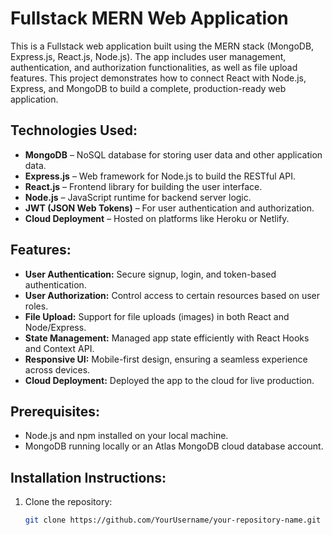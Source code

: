 # Fullstack MERN Web Application

This is a Fullstack web application built using the MERN stack (MongoDB, Express.js, React.js, Node.js). The app includes user management, authentication, and authorization functionalities, as well as file upload features. This project demonstrates how to connect React with Node.js, Express, and MongoDB to build a complete, production-ready web application.

## Technologies Used:
- **MongoDB** – NoSQL database for storing user data and other application data.
- **Express.js** – Web framework for Node.js to build the RESTful API.
- **React.js** – Frontend library for building the user interface.
- **Node.js** – JavaScript runtime for backend server logic.
- **JWT (JSON Web Tokens)** – For user authentication and authorization.
- **Cloud Deployment** – Hosted on platforms like Heroku or Netlify.

## Features:
- **User Authentication:** Secure signup, login, and token-based authentication.
- **User Authorization:** Control access to certain resources based on user roles.
- **File Upload:** Support for file uploads (images) in both React and Node/Express.
- **State Management:** Managed app state efficiently with React Hooks and Context API.
- **Responsive UI:** Mobile-first design, ensuring a seamless experience across devices.
- **Cloud Deployment:** Deployed the app to the cloud for live production.

## Prerequisites:
- Node.js and npm installed on your local machine.
- MongoDB running locally or an Atlas MongoDB cloud database account.

## Installation Instructions:

1. Clone the repository:
   ```bash
   git clone https://github.com/YourUsername/your-repository-name.git
